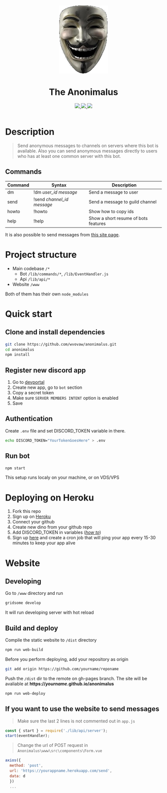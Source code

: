 <p align="center">
  <img src="./blob/anon.png" alt="Anonimalus">
  <br>
  <h1 align="center">The Anonimalus</h1>
</p>

<p align="center">
  <a title="Discord" href="https://discord.com/oauth2/authorize?client_id=751570908065300481&scope=bot&permissions=256064">
    <img src="https://img.shields.io/badge/Anonimalus-Invite-99AAB5?style=flat-square&logo=Discord&labelColor=7289DA&logoColor=white">
  </a>
  <a title="CodeFactor" href="https://www.codefactor.io/repository/github/wvovaw/anonimalus">
    <img src="https://www.codefactor.io/repository/github/wvovaw/anonimalus/badge">
  </a>
  <a title="MIT License" href="LICENSE">
    <img src="https://img.shields.io/github/license/wvovaw/anonimalus?style=flat-square">
  </a>
  <br>
  <br>
</p>

# Description

> Send anonymous messages to channels on servers where this bot is available.
Also you can send anonymous messages directly to users who has at least one common server with this bot.

## Commands

| Command | Syntax | Description |
|---------|--------|-------------|
| dm | !dm *user_id* *message* | Send a message to user
| send | !send *channel_id* *message* | Send a message to guild channel |
| howto | !howto | Show how to copy ids |
| help | !help | Show a short resume of bots features |

It is also possible to send messages from [this site page](https://wvovaw.github.io/anonimalus/send).

# Project structure

- Main codebase `/*`
  - Bot `/lib/commands/*`, `/lib/EventHandler.js`
  - Api `/lib/api/*`
- Website `/www`

Both of them has their own `node_modules`

# Quick start

## Clone and install dependencies

```sh
git clone https://github.com/wvovaw/anonimalus.git
cd anonimalus
npm install
```
## Register new discord app

1. Go to [devportal](https://discord.com/developers/applications)
2. Create new app, go to `bot` section
3. Copy a secret token
4. Make sure `SERVER MEMBERS INTENT` option is enabled
5. Save

## Authentication

Create `.env` file and set DISCORD_TOKEN variable in there.

```sh
echo DISCORD_TOKEN="YourTokenGoesHere" > .env
```

## Run bot

```sh
npm start
```

This setup runs localy on your machine, or on VDS/VPS

# Deploying on Heroku

1. Fork this repo
2. Sign up on [Heroku](https://heroku.com)
3. Connect your github
4. Create new dino from your github repo
5. Add DISCORD_TOKEN in variables ([*how to*](https://devcenter.heroku.com/articles/config-vars))
6. Sign up [here](https://cron-job.org) and create a cron job that will ping your app every 15-30 minutes to keep your app alive

# Website

## Developing
Go to `/www` directory and run

```sh
gridsome develop
```
It will run developing server with hot reload

## Build and deploy

Compile the static website to `/dist` directory
```sh
npm run web-build
```

Before you perform deploying, add your repository as origin

```sh
git add origin https://github.com/yourname/reponame
```

Push the `/dist` dir to the remote on gh-pages branch. The site will be avaliable at **https://*yourname*.github.io/anonimalus**

```sh
npm run web-deploy
```

## If you want to use the website to send messages

>Make sure the last 2 lines is not commented out in `app.js`

```js
const { start } = require('./lib/api/server');
start(eventHandler);
```

>Change the url of POST request in `Anonimalus\www\src\components\Form.vue`

```js
axios({
  method: 'post',
  url: 'https://yourappname.herokuapp.com/send',
  data: d
  })
  ...
```
